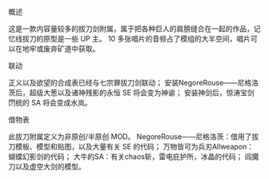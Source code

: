 
概述

这是一款内容量较多的拔刀剑附属，属于把各种巨人的肩膀缝合在一起的作品，记忆线拔刀的原型是一些 UP 主。
10 多张唱片的音频占了模组的大半空间，唱片可以在地牢或废弃矿道中获取。

联动

正义以及欲望的合成表已经与七宗罪拔刀剑联动；
安装NegoreRouse——尼格洛茨后，超级大葱以及诸神残影的永恒 SE 将会变为神谕；
安装神剑后，惊涛宝剑閁统的 SA 将会变成水岚。

借物表

此拔刀附属定义为非原创/半原创 MOD。
NegoreRouse——尼格洛茨：借用了拔刀模板、模型和贴图，以及大量有关 SE 的代码；
万物皆可为兵刃Allweapon：蝴蝶幻影剑的代码；
大牛的SA：有关chaos斩，雷电庇护所，冰晶的代码；
阎魔刀以及虚空大剑的模型。
